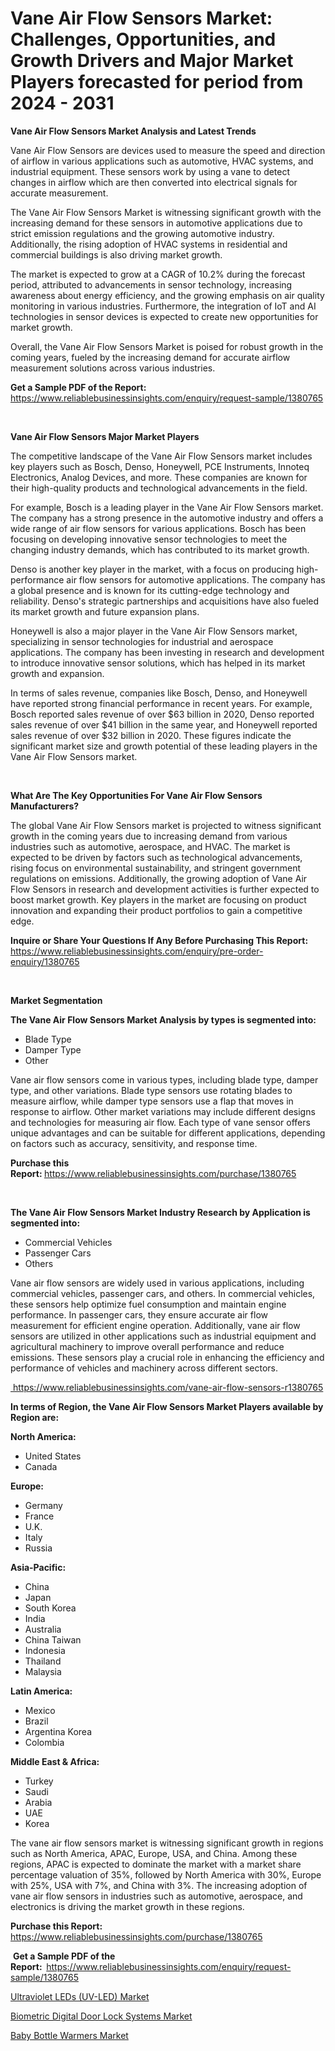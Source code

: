 <p><h1>Vane Air Flow Sensors Market: Challenges, Opportunities, and Growth Drivers and Major Market Players forecasted for period from 2024 - 2031</h1></p><p><strong>Vane Air Flow Sensors Market Analysis and Latest Trends</strong></p>
<p><p>Vane Air Flow Sensors are devices used to measure the speed and direction of airflow in various applications such as automotive, HVAC systems, and industrial equipment. These sensors work by using a vane to detect changes in airflow which are then converted into electrical signals for accurate measurement.</p><p>The Vane Air Flow Sensors Market is witnessing significant growth with the increasing demand for these sensors in automotive applications due to strict emission regulations and the growing automotive industry. Additionally, the rising adoption of HVAC systems in residential and commercial buildings is also driving market growth.</p><p>The market is expected to grow at a CAGR of 10.2% during the forecast period, attributed to advancements in sensor technology, increasing awareness about energy efficiency, and the growing emphasis on air quality monitoring in various industries. Furthermore, the integration of IoT and AI technologies in sensor devices is expected to create new opportunities for market growth.</p><p>Overall, the Vane Air Flow Sensors Market is poised for robust growth in the coming years, fueled by the increasing demand for accurate airflow measurement solutions across various industries.</p></p>
<p><strong>Get a Sample PDF of the Report:&nbsp;</strong> <a href="https://www.reliablebusinessinsights.com/enquiry/request-sample/1380765">https://www.reliablebusinessinsights.com/enquiry/request-sample/1380765</a></p>
<p>&nbsp;</p>
<p><strong>Vane Air Flow Sensors Major Market Players</strong></p>
<p><p>The competitive landscape of the Vane Air Flow Sensors market includes key players such as Bosch, Denso, Honeywell, PCE Instruments, Innoteq Electronics, Analog Devices, and more. These companies are known for their high-quality products and technological advancements in the field. </p><p>For example, Bosch is a leading player in the Vane Air Flow Sensors market. The company has a strong presence in the automotive industry and offers a wide range of air flow sensors for various applications. Bosch has been focusing on developing innovative sensor technologies to meet the changing industry demands, which has contributed to its market growth.</p><p>Denso is another key player in the market, with a focus on producing high-performance air flow sensors for automotive applications. The company has a global presence and is known for its cutting-edge technology and reliability. Denso's strategic partnerships and acquisitions have also fueled its market growth and future expansion plans.</p><p>Honeywell is also a major player in the Vane Air Flow Sensors market, specializing in sensor technologies for industrial and aerospace applications. The company has been investing in research and development to introduce innovative sensor solutions, which has helped in its market growth and expansion.</p><p>In terms of sales revenue, companies like Bosch, Denso, and Honeywell have reported strong financial performance in recent years. For example, Bosch reported sales revenue of over $63 billion in 2020, Denso reported sales revenue of over $41 billion in the same year, and Honeywell reported sales revenue of over $32 billion in 2020. These figures indicate the significant market size and growth potential of these leading players in the Vane Air Flow Sensors market.</p></p>
<p>&nbsp;</p>
<p><strong>What Are The Key Opportunities For Vane Air Flow Sensors Manufacturers?</strong></p>
<p><p>The global Vane Air Flow Sensors market is projected to witness significant growth in the coming years due to increasing demand from various industries such as automotive, aerospace, and HVAC. The market is expected to be driven by factors such as technological advancements, rising focus on environmental sustainability, and stringent government regulations on emissions. Additionally, the growing adoption of Vane Air Flow Sensors in research and development activities is further expected to boost market growth. Key players in the market are focusing on product innovation and expanding their product portfolios to gain a competitive edge.</p></p>
<p><strong>Inquire or Share Your Questions If Any Before Purchasing This Report:</strong> <a href="https://www.reliablebusinessinsights.com/enquiry/pre-order-enquiry/1380765">https://www.reliablebusinessinsights.com/enquiry/pre-order-enquiry/1380765</a></p>
<p>&nbsp;</p>
<p><strong>Market Segmentation</strong></p>
<p><strong>The Vane Air Flow Sensors Market Analysis by types is segmented into:</strong></p>
<p><ul><li>Blade Type</li><li>Damper Type</li><li>Other</li></ul></p>
<p><p>Vane air flow sensors come in various types, including blade type, damper type, and other variations. Blade type sensors use rotating blades to measure airflow, while damper type sensors use a flap that moves in response to airflow. Other market variations may include different designs and technologies for measuring air flow. Each type of vane sensor offers unique advantages and can be suitable for different applications, depending on factors such as accuracy, sensitivity, and response time.</p></p>
<p><strong>Purchase this Report:&nbsp;</strong><a href="https://www.reliablebusinessinsights.com/purchase/1380765">https://www.reliablebusinessinsights.com/purchase/1380765</a></p>
<p>&nbsp;</p>
<p><strong>The Vane Air Flow Sensors Market Industry Research by Application is segmented into:</strong></p>
<p><ul><li>Commercial Vehicles</li><li>Passenger Cars</li><li>Others</li></ul></p>
<p><p>Vane air flow sensors are widely used in various applications, including commercial vehicles, passenger cars, and others. In commercial vehicles, these sensors help optimize fuel consumption and maintain engine performance. In passenger cars, they ensure accurate air flow measurement for efficient engine operation. Additionally, vane air flow sensors are utilized in other applications such as industrial equipment and agricultural machinery to improve overall performance and reduce emissions. These sensors play a crucial role in enhancing the efficiency and performance of vehicles and machinery across different sectors.</p></p>
<p><a href="https://www.reliablebusinessinsights.com/vane-air-flow-sensors-r1380765">&nbsp;https://www.reliablebusinessinsights.com/vane-air-flow-sensors-r1380765</a></p>
<p><strong>In terms of Region, the Vane Air Flow Sensors Market Players available by Region are:</strong></p>
<p>
    <p> <strong> North America: </strong>
        <ul>
            <li>United States</li>
            <li>Canada</li>
        </ul>
        </p> 
    <p> <strong> Europe: </strong>
        <ul>
            <li>Germany</li>
            <li>France</li>
            <li>U.K.</li>
            <li>Italy</li>
            <li>Russia</li>
        </ul>
        </p> 
    <p> <strong> Asia-Pacific: </strong>
        <ul>
            <li>China</li>
            <li>Japan</li>
            <li>South Korea</li>
            <li>India</li>
            <li>Australia</li>
            <li>China Taiwan</li>
            <li>Indonesia</li>
            <li>Thailand</li>
            <li>Malaysia</li>
        </ul>
        </p> 
    <p> <strong> Latin America: </strong>
        <ul>
            <li>Mexico</li>
            <li>Brazil</li>
            <li>Argentina Korea</li>
            <li>Colombia</li>
        </ul>
        </p> 
    <p> <strong> Middle East & Africa: </strong>
        <ul>
            <li>Turkey</li>
            <li>Saudi</li>
            <li>Arabia</li>
            <li>UAE</li>
            <li>Korea</li>
        </ul>
    </p>
    </p>
<p><p>The vane air flow sensors market is witnessing significant growth in regions such as North America, APAC, Europe, USA, and China. Among these regions, APAC is expected to dominate the market with a market share percentage valuation of 35%, followed by North America with 30%, Europe with 25%, USA with 7%, and China with 3%. The increasing adoption of vane air flow sensors in industries such as automotive, aerospace, and electronics is driving the market growth in these regions.</p></p>
<p><strong>Purchase this Report: </strong><a href="https://www.reliablebusinessinsights.com/purchase/1380765">https://www.reliablebusinessinsights.com/purchase/1380765</a></p>
<p>&nbsp;<strong>Get a Sample PDF of the Report:&nbsp;&nbsp;</strong><a href="https://www.reliablebusinessinsights.com/enquiry/request-sample/1380765">https://www.reliablebusinessinsights.com/enquiry/request-sample/1380765</a></p>
<p><strong></strong></p>
<p><p><a href="https://www.linkedin.com/pulse/global-ultraviolet-leds-uv-led-market-focus-application-4bbxf">Ultraviolet LEDs (UV-LED) Market</a></p><p><a href="https://www.linkedin.com/pulse/global-biometric-digital-door-lock-systems-market-size-amp-share-w4qjc">Biometric Digital Door Lock Systems Market</a></p><p><a href="https://www.linkedin.com/pulse/global-baby-bottle-warmers-market-size-amp-share-analysis-product-zs0xf">Baby Bottle Warmers Market</a></p></p>